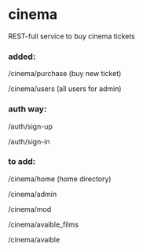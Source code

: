 # cinema
REST-full service to buy cinema tickets
### added:
/cinema/purchase (buy new ticket)

/cinema/users (all users for admin)

### auth way:
/auth/sign-up

/auth/sign-in

### to add:
/cinema/home (home directory)

/cinema/admin

/cinema/mod

/cinema/avaible_films

/cinema/avaible

